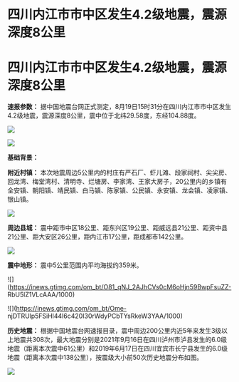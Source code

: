 # 四川内江市市中区发生4.2级地震，震源深度8公里

# 四川内江市市中区发生4.2级地震，震源深度8公里

**速报参数：**
据中国地震台网正式测定，8月19日15时31分在四川内江市市中区发生4.2级地震，震源深度8公里，震中位于北纬29.58度，东经104.88度。

![](https://inews.gtimg.com/om_bt/OVuqeU14AiQy5oUsfGYQUqZl0qF9l-4wOPunss5e3Ws3sAA/1000)

![](https://inews.gtimg.com/om_bt/OcGIsDBawuEMJUu7SalC7UcZqzzFG_NSWzLqNyhLcWM1IAA/1000)

**基础背景：**

**附近村镇：**
本次地震周边5公里内的村庄有严石厂、虾儿滩、段家祠村、尖尖房、回龙湾、梅堂湾村、清明寺、烂塘房、李家湾、王家大房子，20公里内的乡镇有全安镇、朝阳镇、靖民镇、白马镇、陈家镇、公民镇、永安镇、龙会镇、凌家镇、银山镇。

![](https://inews.gtimg.com/om_bt/O3PQjWBC6z38FlSGbRqoTDt3Q5DPWK0ASF_edjJx7KpMUAA/1000)

**周边县城：** 震中距市中区18公里、距东兴区19公里、距威远县21公里、距资中县21公里、距大安区26公里，距内江市17公里，距成都市142公里。

![](https://inews.gtimg.com/om_bt/ONi4xJfRx9gSpTsUWpJkMpU0uvxOoDjEykczf42qz8aJgAA/1000)

**震中地形：** 震中5公里范围内平均海拔约359米。

![](https://inews.gtimg.com/om_bt/O81_qNJ_2AJhCVs0cM6oHjn59BwpFsuZZ-
RbU5lZ1VLcAAA/1000)

![](https://inews.gtimg.com/om_bt/Ome-
njDTRUlp5FSiHl44l6c420I30rWdyPCbTYsRkeW3YAA/1000)

**历史地震：**
根据中国地震台网速报目录，震中周边200公里内近5年来发生3级以上地震共308次，最大地震分别是2021年9月16日在四川泸州市泸县发生的6.0级地震（距离本次震中61公里）和2019年6月17日在四川宜宾市长宁县发生的6.0级地震（距离本次震中138公里），按震级大小前50次历史地震分布如图。

![](https://inews.gtimg.com/om_bt/OJ2Cv7sBlOu9qkRKfzPInz8jZq19mkcmylOPQG2jOuWhgAA/1000)


